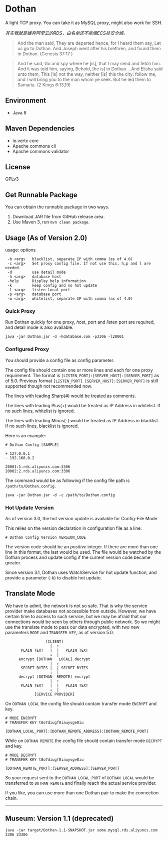# Dothan

A light TCP proxy. You can take it as MySQL proxy, might also work for SSH.

_其实我就是嫌弃阿里云的RDS，白名单还不能像ECS挂安全组。_ 

> And the man said, They are departed hence; for I heard them say, Let us go to Dothan. And Joseph went after his brethren, and found them in Dothan. (Genesis 37:17 )

> And he said, Go and spy where he [is], that I may send and fetch him. And it was told him, saying, Behold, [he is] in Dothan....And Elisha said unto them, This [is] not the way, neither [is] this the city: follow me, and I will bring you to the man whom ye seek. But he led them to Samaria. (2 Kings 6:13,19)

## Environment

* Java 8

## Maven Dependencies

* io.vertx core
* Apache commons cli
* Apache commons validator

## License

GPLv3

## Get Runnable Package

You can obtain the runnable package in two ways.

1. Download JAR file from GitHub release area.
1. Use Maven 3, run `mvn clean package`. 


## Usage (As of Version 2.0)

usage: options

     -b <arg>   blacklist, separate IP with comma (as of 4.0)
     -c <arg>   Set proxy config file. If not use this, h,p and l are needed.
     -d         use detail mode
     -h <arg>   database host
     -help      Display help information
     -k         keep config and no hot update
     -l <arg>   listen local port
     -p <arg>   database port
     -w <arg>   whitelist, separate IP with comma (as of 4.0)

### Quick Proxy 

Run Dothan quickly for one proxy, *h*ost, *p*ort and *l*isten port are required, and *d*etail mode is also available.

    java -jar Dothan.jar -d -hdatabase.com -p3306 -l20001

### Configured Proxy

You should provide a config file as *c*onfig parameter.

The config file should contain one or more lines and each for one proxy requirement.
The format is `[LISTEN_PORT]:[SERVER_HOST]:[SERVER_PORT]` as of 5.0. 
Previous format `[LISTEN_PORT] [SERVER_HOST]:[SERVER_PORT]` is still supported though not recommended now. 

The lines with leading Sharp(#) would be treated as comments. 

The lines with leading Plus(+) would be treated as IP Address in whitelist. If no such lines, whitelist is ignored.

The lines with leading Minus(-) would be treated as IP Address in blacklist. If no such lines, blacklist is ignored.

Here is an example:

````
# Dothan Config [SAMPLE]

+ 127.0.0.1
- 192.168.0.2

20001:1.rds.aliyuncs.com:3306
20002:2.rds.aliyuncs.com:3306
````

The command would be as following if the config file path is  `/path/to/Dothan.config`.

    java -jar Dothan.jar -d -c /path/to/Dothan.config

### Hot Update Version

As of version 3.0, the hot version update is available for Config-File Mode.

This relies on the version declaration in configuration file as a line:

    # Dothan Config Version VERSION_CODE

The version code should be an *positive* integer. 
If there are more than one line in this format, the last would be used. 
The file would be watched by the Dothan process and update config if the current version code became greater.

Since version 3.1, Dothan uses WatchService for hot update function, and provide a parameter (-k) to disable hot update.

## Translate Mode

We have to admit, the network is not so safe. That is why the service provider make databases not accessible from outside.
However, we have certain time to access to such service, but we may be afraid that our connections would be seen by others through public network.
So we might use the translate mode to pass our data encrypted, with two new parameters `MODE` and `TRANSFER KEY`, as of version 5.0.

````
                  [CLIENT] 
                    |  ↑
       PLAIN TEXT   |  |   PLAIN TEXT
                    ↓  |
      encrypt [DOTHAN   LOCAL] decrypt
                    |  ↑
       SECRET BYTES |  | SECRET BYTES
                    ↓  |
      decrypt [DOTHAN  REMOTE] encrypt
                    |  ↑
       PLAIN TEXT   |  |   PLAIN TEXT
                    ↓  |
             [SERVICE PROVIDER]
````

On `DOTHAN LOCAL` the config file should contain transfer mode `ENCRYPT` and key.

```
# MODE ENCRYPT
# TRANSFER KEY t8o7diugf8iauyvge8iu

[DOTHAN_LOCAL_PORT]:[DOTHAN_REMOTE_ADDRESS]:[DOTHAN_REMOTE_PORT]

```

While on `DOTHAN REMOTE` the config file should contain transfer mode `DECRYPT` and key.

```
# MODE DECRYPT
# TRANSFER KEY t8o7diugf8iauyvge8iu

[DOTHAN_REMOTE_PORT]:[SERVER_ADDRESS]:[SERVER_PORT]

```

So your request sent to the `DOTHAN_LOCAL_PORT` of `DOTHAN LOCAL` would be transferred to `DOTHAN REMOTE` and finally reach the actual service provider. 

If you like, you can use more than one Dothan pair to make the connection chain.

----

## Museum: Version 1.1 (deprecated)

    java -jar target/Dothan-1.1-SNAPSHOT.jar some.mysql.rds.aliyuncs.com 3306 33306
